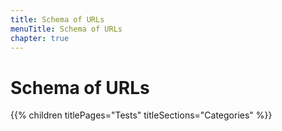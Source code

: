 ```yaml
---
title: Schema of URLs
menuTitle: Schema of URLs
chapter: true
---
```


# Schema of URLs

{{% children titlePages="Tests" titleSections="Categories" %}}
